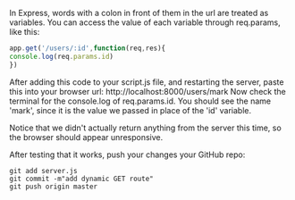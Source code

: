 In Express, words with a colon in front of them in the url are treated as variables. You can access the value of each variable through req.params, like this:
```javascript 
app.get('/users/:id',function(req,res){
console.log(req.params.id)
})
```

After adding this code to your script.js file, and restarting the server, paste this into your browser url: http://localhost:8000/users/mark
Now check the terminal for the console.log of req.params.id. You should see the name 'mark', since it is the value we passed in place of the 'id' variable.

Notice that we didn't actually return anything from the server this time, so the browser should appear unresponsive.

After testing that it works, push your changes your GitHub repo:
```
git add server.js
git commit -m"add dynamic GET route"
git push origin master
```

